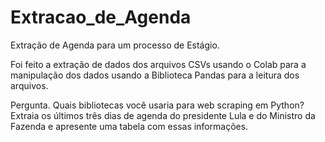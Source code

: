 # Extracao_de_Agenda
Extração de Agenda para um processo de Estágio.

Foi feito a extração de dados dos arquivos CSVs usando o Colab para a manipulação dos dados usando a Biblioteca Pandas para a leitura dos arquivos.

Pergunta. 
Quais bibliotecas você usaria para web scraping em Python?
Extraia os últimos três dias de agenda do presidente Lula e do Ministro da Fazenda e apresente uma tabela com essas informações.
